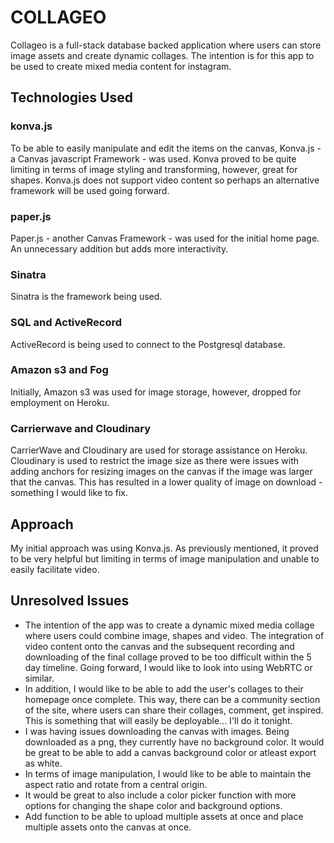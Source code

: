 # COLLAGEO  
Collageo is a full-stack database backed application where users can store image assets and create dynamic collages. The intention is for this app to be used to create mixed media content for instagram.

## Technologies Used
### konva.js
To be able to easily manipulate and edit the items on the canvas, Konva.js - a Canvas javascript Framework - was used. Konva proved to be quite limiting in terms of image styling and transforming, however, great for shapes. Konva.js does not support video content so perhaps an alternative framework will be used going forward.
### paper.js
Paper.js - another Canvas Framework - was used for the initial home page. An unnecessary addition but adds more interactivity.
### Sinatra
Sinatra is the framework being used.
### SQL and ActiveRecord
ActiveRecord is being used to connect to the Postgresql database.
### Amazon s3 and Fog
Initially, Amazon s3 was used for image storage, however, dropped for employment on Heroku.
### Carrierwave and Cloudinary
CarrierWave and Cloudinary are used for storage assistance on Heroku. Cloudinary is used to restrict the image size as there were issues with adding anchors for resizing images on the canvas if the image was larger that the canvas. This has resulted in a lower quality of image on download - something I would like to fix.

## Approach
My initial approach was using Konva.js. As previously mentioned, it proved to be very helpful but limiting in terms of image manipulation and unable to easily facilitate video.

## Unresolved Issues
- The intention of the app was to create a dynamic mixed media collage where users could combine image, shapes and video. The integration of video content onto the canvas and the subsequent recording and downloading of the final collage proved to be too difficult within the 5 day timeline. Going forward, I would like to look into using WebRTC or similar.
- In addition, I would like to be able to add the user's collages to their homepage once complete. This way, there can be a community section of the site, where users can share their collages, comment, get inspired. This is something that will easily be deployable... I'll do it tonight.
- I was having issues downloading the canvas with images. Being downloaded as a png, they currently have no background color. It would be great to be able to add a canvas background color or atleast export as white.
- In terms of image manipulation, I would like to be able to maintain the aspect ratio and rotate from a central origin.
- It would be great to also include a color picker function with more options for changing the shape color and background options.
- Add function to be able to upload multiple assets at once and place multiple assets onto the canvas at once.
